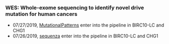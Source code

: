 ### WES: Whole-exome sequencing to identify novel drive mutation for human cancers


* 07/27/2019, [MutationalPatterns](https://bioconductor.org/packages/release/bioc/html/MutationalPatterns.html) enter into the pipeline in BIRC10-LC and CHG1
* 07/26/2019, [sequenza](https://cran.r-project.org/web/packages/sequenza/index.html) enter into the pipeline in BIRC10-LC and CHG1



